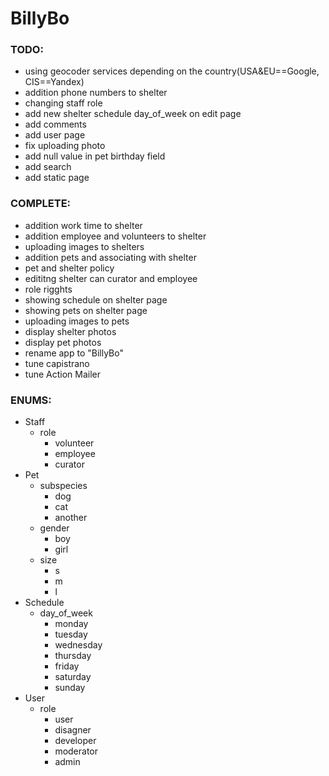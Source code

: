 # BillyBo

### TODO:
- using geocoder services depending on the country(USA&EU==Google, CIS==Yandex)
- addition phone numbers to shelter
- changing staff role
- add new shelter schedule day_of_week on edit page
- add comments
- add user page
- fix uploading photo
- add null value in pet birthday field
- add search
- add static page

### COMPLETE:
- addition work time to shelter
- addition employee and volunteers to shelter
- uploading images to shelters
- addition pets and associating with shelter
- pet and shelter policy
- edititng shelter can curator and employee
- role rigghts
- showing schedule on shelter page
- showing pets on shelter page
- uploading images to pets
- display shelter photos
- display pet photos
- rename app to "BillyBo"
- tune capistrano
- tune Action Mailer

### ENUMS:
- Staff
  - role
    - volunteer
    - employee
    - curator
 - Pet
   - subspecies
     - dog
     - cat
     - another
   - gender
     - boy
     - girl
   - size
     - s
     - m
     - l
- Schedule
  - day_of_week
    - monday
    - tuesday
    - wednesday
    - thursday
    - friday
    - saturday
    - sunday
- User
  - role
    - user
    - disagner
    - developer
    - moderator
    - admin